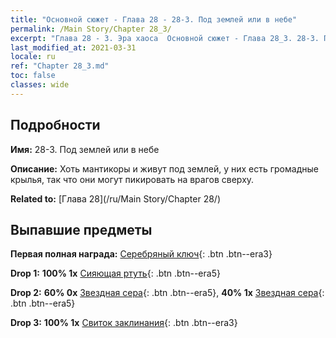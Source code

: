 ```yaml
---
title: "Основной сюжет - Глава 28 - 28-3. Под землей или в небе"
permalink: /Main Story/Chapter 28_3/
excerpt: "Глава 28 - 3. Эра хаоса  Основной сюжет - Глава 28_3. 28-3. Под землей или в небе"
last_modified_at: 2021-03-31
locale: ru
ref: "Chapter 28_3.md"
toc: false
classes: wide
---
```


## Подробности

 **Имя:** 28-3. Под землей или в небе

 **Описание:** Хоть мантикоры и живут под землей, у них есть громадные крылья, так что они могут пикировать на врагов сверху.

 **Related to:** [Глава 28](/ru/Main Story/Chapter 28/)

## Выпавшие предметы

 **Первая полная награда:** [Серебряный ключ](/ru/Items/con_693/){: .btn .btn--era3}

 **Drop 1:** **100% 1x** [Сияющая ртуть](/ru/Items/mat_98/){: .btn .btn--era5}

 **Drop 2:** **60% 0x** [Звездная сера](/ru/Items/mat_92/){: .btn .btn--era5}, **40% 1x** [Звездная сера](/ru/Items/mat_92/){: .btn .btn--era5}

 **Drop 3:** **100% 1x** [Свиток заклинания](/ru/Items/con_694/){: .btn .btn--era3}

